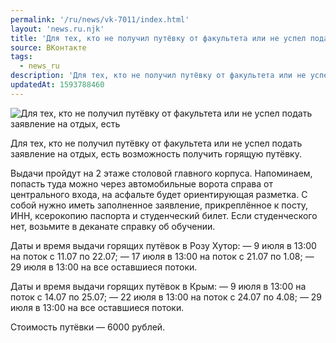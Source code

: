 ```yaml
---
permalink: '/ru/news/vk-7011/index.html'
layout: 'news.ru.njk'
title: 'Для тех, кто не получил путёвку от факультета или не успел подать заявление на отдых'
source: ВКонтакте
tags:
  - news_ru
description: 'Для тех, кто не получил путёвку от факультета или не успел подать заявление на отдых'
updatedAt: 1593788460
---
```

![Для тех, кто не получил путёвку от факультета или не успел подать заявление на отдых, есть](https://sun9-29.userapi.com/impg/c858224/v858224037/21950e/v6kjqJ8ghhQ.jpg?size=400x250&quality=96&proxy=1&sign=2ebd307def7cc9c2444f2d7a9c3f9fe5&c_uniq_tag=TINhj9Rh3uQgxeoQtZ9AZT0jn5_c98ONcSSs1BYZjaA&type=album)

Для тех, кто не получил путёвку от факультета или не успел подать заявление на отдых, есть возможность получить горящую путёвку.

Выдачи пройдут на 2 этаже столовой главного корпуса. Напоминаем, попасть туда можно через автомобильные ворота справа от центрального входа, на асфальте будет ориентирующая разметка. С собой нужно иметь заполненное заявление, прикреплённое к посту, ИНН, ксерокопию паспорта и студенческий билет. Если студенческого нет, возьмите в деканате справку об обучении.

Даты и время выдачи горящих путёвок в Розу Хутор:
— 9 июля в 13:00 на поток с 11.07 по 22.07;
— 17 июля в 13:00 на поток с 21.07 по 1.08;
— 29 июля в 13:00 на все оставшиеся потоки.

Даты и время выдачи горящих путёвок в Крым:
— 9 июля в 13:00 на поток с 14.07 по 25.07;
— 22 июля в 13:00 на поток с 24.07 по 4.08;
— 29 июля в 13:00 на все оставшиеся потоки.

Стоимость путёвки — 6000 рублей.
